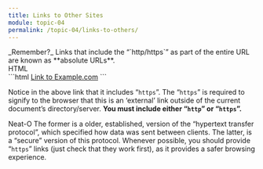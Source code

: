```yaml
---
title: Links to Other Sites
module: topic-04
permalink: /topic-04/links-to-others/
---
```


<div class="divider-heading"></div>

<div class="lightbulb-container">
  <span class="fa-stack fa-1x">
    <i class="far fa-lightbulb fa-stack-2x"></i>
    <i class="fas fa-lightbulb fa-stack-2x lightbulb-blink"></i>
    <i class="far fa-lightbulb fa-stack-2x"></i>
  </span>
</div>
_Remember?_ Links that include the “`http/https`” as part of the entire URL are known as **absolute URLs**.


<div id="code-heading">HTML</div>
```html
<a href="https://example.com" target="_blank">Link to Example.com</a>
```


Notice in the above link that it includes “`https`”. The “`https`” is required to signify to the browser that this is an ‘external’ link outside of the current document’s directory/server. **You must include either “`http`” or “`https`”.**

<span class="label label-success">Neat-O</span> The former is a older, established, version of the “hypertext transfer protocol”, which specified how data was sent between clients. The latter, is a “secure” version of this protocol. Whenever possible, you should provide “`https`” links (just check that they work first), as it provides a safer browsing experience.


<div class="codepen-embed">
  <p data-height="400" data-theme-id="30567" data-slug-hash="zEwMLb" data-default-tab="html,result" data-user="Media-Ed-Online" data-pen-title="External HTML Links" class="codepen"></p>
</div>
